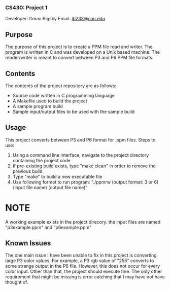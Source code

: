 ### CS430: Project 1 ###

Developer: Itreau Bigsby 
Email: ib233@nau.edu

## Purpose ##

The purpose of this project is to create a PPM file read and writer. The program
is written in C and was developed on a Unix based machine. The reader/writer is
meant to convert between P3 and P6 PPM file formats.

## Contents ##

The contents of the project repository are as follows:
- Source code written in C programming language
- A Makefile used to build the project
- A sample program build
- Sample input/output files to be used with the sample build

## Usage ##

This project converts between P3 and P6 format for .ppm files. Steps to use: 

1. Using a command line interface, navigate to the project directory containing the project code
2. If pre-existing build exists, type "make clean" in order to remove the previous build
3. Type "make" to build a new executable file
4. Use following format to run program: "./ppmrw (output format: 3 or 6) (input file name) (output file name)"

# NOTE #

A working example exists in the project direcory. the input files are named "p3example.ppm" and "p6example.ppm"

## Known Issues ##

The one main issue I have been unable to fix in this project is converting large P3 color values. For example, a P3
rgb value of "255" converts to some strange output in the P6 file. However, this does not occur for every color input. 
Other than that, the project should execute fine. The only other requirement that might be missing is error catching that 
I may have not have thought of. 
